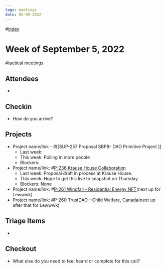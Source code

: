 ```yaml
---
tags: meetings
date: 05-09-2022
---
```

#[index](notes/general-circle/old-gc-meetings/index.md) 
# Week of September 5, 2022
#[tactical meetings](/notes/archive/clarity/Tags/tactical%20meetings.md) 
## Attendees
- 

## Checkin
- How do you arrive?

## Projects
- Project name/link - #[[SUP-257 Proposal SBP8- DAO Primitive Project
]] 
	- Last week: 
	- This week: Pulling in more people
	- Blockers:
- Project name/link: #[P-236 Krause House Collaboration](P-236%20Krause%20House%20Collaboration) 
	- Last week: Proposal draft in process at Krause House.
	- This week: Hope to get this live to snapshot on Thursday
	- Blockers: None
- Project name/link: #[P-261 Windfall - Residential Energy NFT](P-261%20Windfall%20-%20Residential%20Energy%20NFT)(next up for Lewwwk)
- Project name/link: #[P-260 TrustDAO - Child Welfare, Canada](P-260%20TrustDAO%20-%20Child%20Welfare,%20Canada)(next up after that for Lewwwk)  

## Triage Items
- 

## Checkout
- What else do you need to feel heard or complete for this call?
